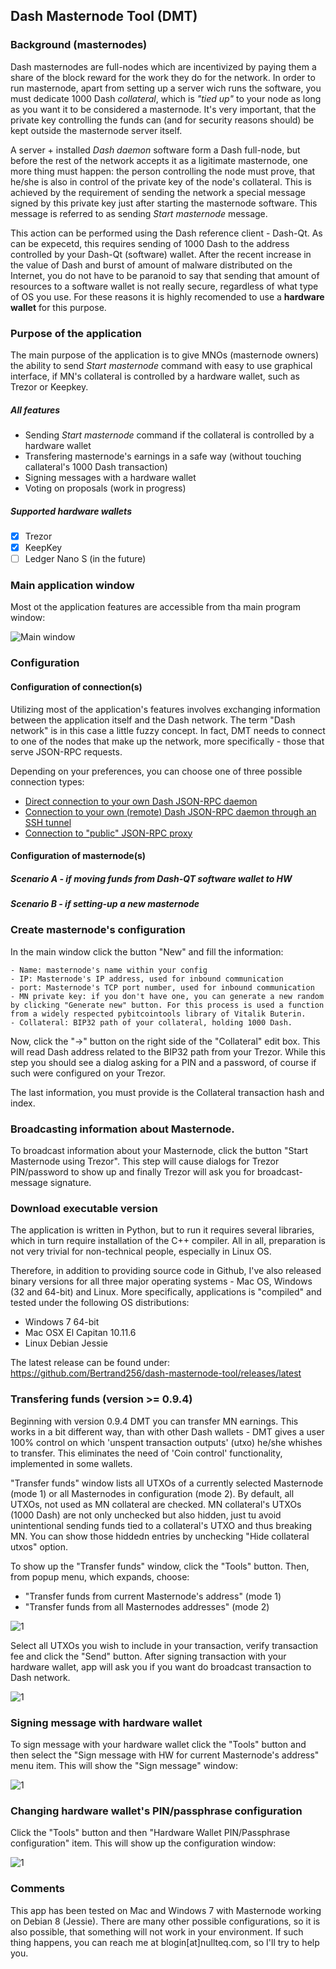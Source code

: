 ## Dash Masternode Tool (DMT)

### Background (masternodes)
Dash masternodes are full-nodes which are incentivized by paying them a share of the block reward for the work they do for the network. In order to run masternode, apart from setting up a server wich runs the software, you must dedicate 1000 Dash _collateral_, which is _"tied up"_ to your node as long as you want it to be considered a masternode. It's very important, that the private key controlling the funds can (and for security reasons should) be kept outside the masternode server itself. 

A server + installed _Dash daemon_ software form a Dash full-node, but before the rest of the network accepts it as a ligitimate masternode, one more thing must happen: the person controlling the node must prove, that he/she is also in control of the private key of the node's collateral. This is achieved by the requirement of sending the network a special message signed by this private key just after starting the masternode software. This message is referred to as sending _Start masternode_ message. 

This action can be performed using the Dash reference client - Dash-Qt. As can be expecetd, this requires sending of 1000 Dash to the address controlled by your Dash-Qt (software) wallet. After the recent increase in the value of Dash and burst of amount of malware distributed on the Internet, you do not have to be paranoid to say that sending that amount of resources to a software wallet is not really secure, regardless of what type of OS you use. For these reasons it is highly recomended to use a **hardware wallet** for this purpose.

### Purpose of the application
The main purpose of the application is to give MNOs (masternode owners) the ability to send _Start masternode_ command with easy to use graphical interface, if MN's collateral is controlled by a hardware wallet, such as Trezor or Keepkey.

##### All features
- Sending _Start masternode_ command if the collateral is controlled by a hardware wallet
- Transfering masternode's earnings in a safe way (without touching callateral's 1000 Dash transaction)
- Signing messages with a hardware wallet
- Voting on proposals (work in progress)

##### Supported hardware wallets
-[x] Trezor
-[x] KeepKey
-[ ] Ledger Nano S (in the future)

### Main application window
Most ot the application features are accessible from tha main program window:

![Main window](./doc/dmt-main-window.png)

### Configuration

#### Configuration of connection(s)
Utilizing most of the application's features involves exchanging information between the application itself and the Dash network. The term "Dash network" is in this case a little fuzzy concept. In fact, DMT needs to connect to one of the nodes that make up the network, more specifically - those that serve JSON-RPC requests. 

Depending on your preferences, you can choose one of three possible connection types:
 * [Direct connection to your own Dash JSON-RPC daemon](doc/config-connection-direct.md)
 * [Connection to your own (remote) Dash JSON-RPC daemon through an SSH tunnel](#doc/connections.md)
 * [Connection to "public" JSON-RPC proxy](doc/config-connection-direct.md)

#### Configuration of masternode(s)

##### Scenario A - if moving funds from Dash-QT software wallet to HW

##### Scenario B - if setting-up a new masternode 


### Create masternode's configuration
In the main window click the button "New" and fill the information:
    
    - Name: masternode's name within your config
    - IP: Masternode's IP address, used for inbound communication
    - port: Masternode's TCP port number, used for inbound communication
    - MN private key: if you don't have one, you can generate a new random by clicking "Generate new" button. For this process is used a function from a widely respected pybitcointools library of Vitalik Buterin.
    - Collateral: BIP32 path of your collateral, holding 1000 Dash. 
 
Now, click the "->" button on the right side of the "Collateral" edit box. This will read Dash address related to the BIP32 path from your Trezor. While this step you should see a dialog asking for a PIN and a password, of course if such were configured on your Trezor.
 
The last information, you must provide is the Collateral transaction hash and index. 

### Broadcasting information about Masternode.
To broadcast information about your Masternode, click the button "Start Masternode using Trezor". This step will cause  dialogs for Trezor PIN/password to show up and finally Trezor will ask you for broadcast-message signature. 

### Download executable version
The application is written in Python, but to run it requires several libraries, which in turn require installation of the C++ compiler. All in all, preparation is not very trivial for non-technical people, especially in Linux OS.

Therefore, in addition to providing source code in Github, I've also released binary versions for all three major operating systems - Mac OS, Windows (32 and 64-bit) and Linux. More specifically, applications is "compiled" and tested under the following OS distributions:
* Windows 7 64-bit
* Mac OSX El Capitan 10.11.6
* Linux Debian Jessie

The latest release can be found under: https://github.com/Bertrand256/dash-masternode-tool/releases/latest

### Transfering funds (version >= 0.9.4)
Beginning with version 0.9.4 DMT you can transfer MN earnings. This works in a bit different way, than with other Dash wallets - DMT gives a user 100% control on which 'unspent transaction outputs' (utxo) he/she whishes to transfer. This eliminates the need of 'Coin control' functionality, implemented in some wallets. 

"Transfer funds" window lists all UTXOs of a currently selected Masternode (mode 1) or all Masternodes in configuration (mode 2). By default, all UTXOs, not used as MN collateral are checked. MN collateral's UTXOs (1000 Dash) are not only unchecked but also hidden, just tu avoid unintentional sending funds tied to a collateral's UTXO and thus breaking MN. You can show those hiddedn entries by unchecking "Hide collateral utxos" option.

To show up the "Transfer funds" window, click the "Tools" button. Then, from popup menu, which expands, choose:
 - "Transfer funds from current Masternode's address" (mode 1)
 - "Transfer funds from all Masternodes addresses" (mode 2) 
  
![1](./doc/dmt-transfer-funds.png)

Select all UTXOs you wish to include in your transaction, verify transaction fee and click the "Send" button. After signing transaction with your hardware wallet, app will ask you if you want do broadcast transaction to Dash network. 

![1](./doc/dmt-transfer-funds-broadcast.png)

### Signing message with hardware wallet
To sign message with your hardware wallet click the "Tools" button and then select the "Sign message with HW for current Masternode's address" menu item. 
This will show the "Sign message" window:

![1](./doc/dmt-hw-sign-message.png)

### Changing hardware wallet's PIN/passphrase configuration
Click the "Tools" button and then "Hardware Wallet PIN/Passphrase configuration" item. This will show up the configuration window:
 
![1](./doc/dmt-hardware-wallet-config.png)


### Comments
This app has been tested on Mac and Windows 7 with Masternode working on Debian 8 (Jessie). There are many other possible  configurations, so it is also possible, that something will not work in your environment. If such thing happens, you can reach me at blogin[at]nullteq.com, so I'll try to help you. 

